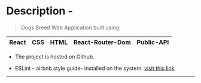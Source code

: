 # Description -

> Dogs Breed Web Application built using:

| React | CSS | HTML | React-Router-Dom | Public-API |
| ----- | --- | ---- | ---------------- | ---------- |


- The project is hosted on Github.

- ESLint - airbnb style guide- installed on the system.
  [visit this link](https://blog.echobind.com/integrating-prettier-eslint-airbnb-style-guide-in-vscode-47f07b5d7d6a)

---
